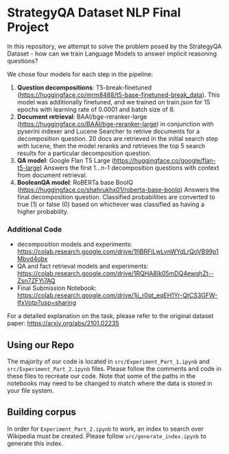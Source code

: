 # StrategyQA Dataset NLP Final Project
In this repository, we attempt to solve the problem posed by the StrategyQA Dataset - how can we train Language Models to answer implicit reasoning questions?

We chose four models for each step in the pipeline:
1. **Question decompositions**: T5-break-finetuned (https://huggingface.co/mrm8488/t5-base-finetuned-break_data). This model was additionally finetuned, and we trained on train.json for 15 epochs with learning rate of 0.0001 and batch size of 8.
2. **Document retrieval**: BAAI/bge-reranker-large (https://huggingface.co/BAAI/bge-reranker-large) in conjunction with pyserini indexer and Lucene Searcher to retrive documents for a decomposition question. 20 docs are retrieved in the initial search step with lucene, then the model reranks and retrieves the top 5 search results for a particular decomposition question.
3. **QA model**: Google Flan T5 Large (https://huggingface.co/google/flan-t5-large) Answers the first 1...n-1 decomposition questions with context from document retrieval.
4. **BooleanQA model**: RoBERTa base BoolQ (https://huggingface.co/shahrukhx01/roberta-base-boolq) Answers the final decomposition question. Classified probabilities are converted to true (1) or false (0) based on whichever was classified as having a higher probability.

### Additional Code
- decomposition models and experiments: https://colab.research.google.com/drive/1fiBRFlLwLvnWYdLrQoVB99p1Mbvd4obx
- QA and fact retrieval models and experiments: https://colab.research.google.com/drive/1RQHA8Ik05mDQ4ewqhZt--Zsn7ZFYi7AQ
- Final Submission Notebook: https://colab.research.google.com/drive/1jj_r0qt_eqEH1Yr-QtCS3GFW-IfxVotp?usp=sharing


For a detailed explanation on the task, please refer to the original dataset paper: https://arxiv.org/abs/2101.02235

## Using our Repo
The majority of our code is located in ```src/Experiment_Part_1.ipynb``` and ```src/Experiment_Part_2.ipynb``` files. Please follow the comments and code in these files to recreate our code. Note that some of the paths in the notebooks may need to be changed to match where the data is stored in your file system.

## Building corpus
In order for ```Experiment_Part_2.ipynb``` to work, an index to search over Wikipedia must be created. Please follow ```src/generate_index.ipynb``` to generate this index.
